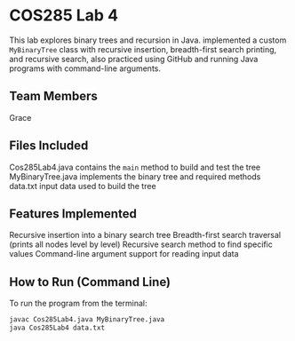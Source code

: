 # COS285 Lab 4 
This lab explores binary trees and recursion in Java.  implemented a custom `MyBinaryTree` class with recursive insertion, breadth-first search printing, and recursive search, also practiced using GitHub  and running Java programs with command-line arguments.

## Team Members
Grace

## Files Included
Cos285Lab4.java contains the `main` method to build and test the tree
MyBinaryTree.java implements the binary tree and required methods
data.txt input data used to build the tree

## Features Implemented
 Recursive insertion into a binary search tree
Breadth-first search traversal (prints all nodes level by level)
 Recursive search method to find specific values
 Command-line argument support for reading input data

## How to Run (Command Line)
To run the program from the terminal:

```bash
javac Cos285Lab4.java MyBinaryTree.java
java Cos285Lab4 data.txt


